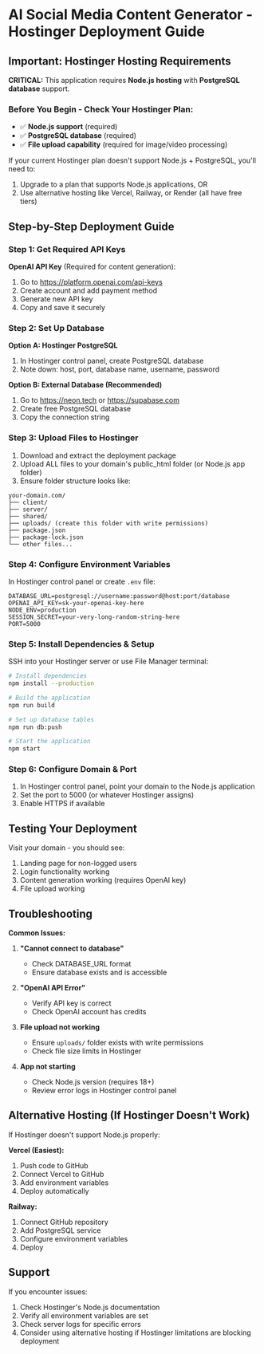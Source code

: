 # AI Social Media Content Generator - Hostinger Deployment Guide

## Important: Hostinger Hosting Requirements

**CRITICAL:** This application requires **Node.js hosting** with **PostgreSQL database** support. 

### Before You Begin - Check Your Hostinger Plan:
- ✅ **Node.js support** (required)
- ✅ **PostgreSQL database** (required) 
- ✅ **File upload capability** (required for image/video processing)

If your current Hostinger plan doesn't support Node.js + PostgreSQL, you'll need to:
1. Upgrade to a plan that supports Node.js applications, OR
2. Use alternative hosting like Vercel, Railway, or Render (all have free tiers)

## Step-by-Step Deployment Guide

### Step 1: Get Required API Keys

**OpenAI API Key** (Required for content generation):
1. Go to https://platform.openai.com/api-keys
2. Create account and add payment method
3. Generate new API key
4. Copy and save it securely

### Step 2: Set Up Database

**Option A: Hostinger PostgreSQL**
1. In Hostinger control panel, create PostgreSQL database
2. Note down: host, port, database name, username, password

**Option B: External Database (Recommended)**
1. Go to https://neon.tech or https://supabase.com
2. Create free PostgreSQL database
3. Copy the connection string

### Step 3: Upload Files to Hostinger

1. Download and extract the deployment package
2. Upload ALL files to your domain's public_html folder (or Node.js app folder)
3. Ensure folder structure looks like:
```
your-domain.com/
├── client/
├── server/
├── shared/
├── uploads/ (create this folder with write permissions)
├── package.json
├── package-lock.json
└── other files...
```

### Step 4: Configure Environment Variables

In Hostinger control panel or create `.env` file:
```
DATABASE_URL=postgresql://username:password@host:port/database
OPENAI_API_KEY=sk-your-openai-key-here
NODE_ENV=production
SESSION_SECRET=your-very-long-random-string-here
PORT=5000
```

### Step 5: Install Dependencies & Setup

SSH into your Hostinger server or use File Manager terminal:

```bash
# Install dependencies
npm install --production

# Build the application
npm run build

# Set up database tables
npm run db:push

# Start the application
npm start
```

### Step 6: Configure Domain & Port

1. In Hostinger control panel, point your domain to the Node.js application
2. Set the port to 5000 (or whatever Hostinger assigns)
3. Enable HTTPS if available

## Testing Your Deployment

Visit your domain - you should see:
1. Landing page for non-logged users
2. Login functionality working
3. Content generation working (requires OpenAI key)
4. File upload working

## Troubleshooting

**Common Issues:**

1. **"Cannot connect to database"**
   - Check DATABASE_URL format
   - Ensure database exists and is accessible

2. **"OpenAI API Error"**
   - Verify API key is correct
   - Check OpenAI account has credits

3. **File upload not working**
   - Ensure `uploads/` folder exists with write permissions
   - Check file size limits in Hostinger

4. **App not starting**
   - Check Node.js version (requires 18+)
   - Review error logs in Hostinger control panel

## Alternative Hosting (If Hostinger Doesn't Work)

If Hostinger doesn't support Node.js properly:

**Vercel (Easiest):**
1. Push code to GitHub
2. Connect Vercel to GitHub
3. Add environment variables
4. Deploy automatically

**Railway:**
1. Connect GitHub repository
2. Add PostgreSQL service
3. Configure environment variables
4. Deploy

## Support

If you encounter issues:
1. Check Hostinger's Node.js documentation
2. Verify all environment variables are set
3. Check server logs for specific errors
4. Consider using alternative hosting if Hostinger limitations are blocking deployment